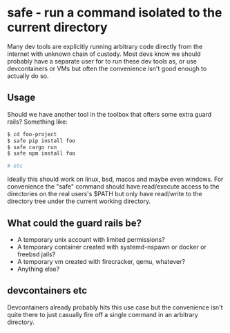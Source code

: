 # safe - run a command isolated to the current directory

Many dev tools are explicitly running arbitrary code directly from the internet with unknown chain of custody.
Most devs know we should probably have a separate user for to run these dev tools as, or use devcontainers or VMs but
often the convenience isn't good enough to actually do so.


## Usage
Should we have another tool in the toolbox that ofters some extra guard rails?
Something like:

```bash
$ cd foo-project
$ safe pip install foo
$ safe cargo run
$ safe npm install foo

# etc
```

Ideally this should work on linux, bsd, macos and maybe even windows.
For convenience the "safe" command should have read/execute access to the directories on the real users's $PATH
but only have read/write to the directory tree under the current working directory.

## What could the guard rails be?

* A temporary unix account with limited permissions?
* A temporary container created with systemd-nspawn or docker or freebsd jails?
* A temporary vm created with firecracker, qemu, whatever?
* Anything else?

## devcontainers etc

Devcontainers already probably hits this use case but the convenience isn't quite there to just casually fire off a single command in an arbitrary directory.
